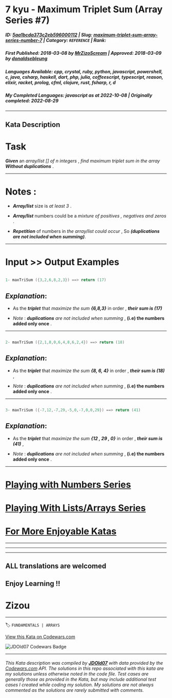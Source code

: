 # 7 kyu - Maximum Triplet Sum (Array Series #7) 

##### **ID**: [5aa1bcda373c2eb596000112](https://www.codewars.com/kata/5aa1bcda373c2eb596000112) | **Slug**: [maximum-triplet-sum-array-series-number-7](https://www.codewars.com/kata/5aa1bcda373c2eb596000112) | **Category**: `REFERENCE` | **Rank**: <span style="color:white">7 kyu</span>

##### **First Published**: 2018-03-08 ***by*** [MrZizoScream](https://www.codewars.com/users/MrZizoScream) | **Approved**: 2018-03-09 ***by*** [donaldsebleung](https://www.codewars.com/users/donaldsebleung)

##### **Languages Available**: cpp, crystal, ruby, python, javascript, powershell, c, java, csharp, haskell, dart, php, julia, coffeescript, typescript, reason, elixir, racket, prolog, cfml, clojure, rust, fsharp, r, d

##### **My Completed Languages**: javascript ***as at*** 2022-10-08 | **Originally completed**: 2022-08-29

---

## Kata Description


# Task



**_Given_** an *array/list [] of n integers* , *find maximum triplet sum in the array* **_Without duplications_**   .

___



# Notes :



* **_Array/list_** size is *at least 3* .



* **_Array/list_** numbers could be a *mixture of positives , negatives and zeros* .



* **_Repetition_** of numbers in *the array/list could occur* , So **_(duplications are not included when summing)_**.

___

# Input >> Output Examples 



```cpp

1- maxTriSum ({3,2,6,8,2,3}) ==> return (17)

```

## **_Explanation_**:



* As the **_triplet_** that *maximize the sum* **_{6,8,3}_** in order , **_their sum is (17)_** 



* *Note* : **_duplications_** *are not included when summing* , **(i.e) the numbers added only once** .

___

```cpp

2- maxTriSum ({2,1,8,0,6,4,8,6,2,4}) ==> return (18)

```

## **_Explanation_**:



* As the **_triplet_** that *maximize the sum* **_{8, 6, 4}_** in order , **_their sum is (18)_** , 

* *Note* : **_duplications_** *are not included when summing* , **(i.e) the numbers added only once** .

___

```cpp

3- maxTriSum ({-7,12,-7,29,-5,0,-7,0,0,29}) ==> return (41)

```

## **_Explanation_**:



* As the **_triplet_** that *maximize the sum* **_{12 , 29 , 0}_** in order , **_their sum is (41)_** , 

* *Note* : **_duplications_** *are not included when summing* , **(i.e) the numbers added only once** .

___

# [Playing with Numbers Series](https://www.codewars.com/collections/playing-with-numbers)



# [Playing With Lists/Arrays Series](https://www.codewars.com/collections/playing-with-lists-slash-arrays)



# [For More Enjoyable Katas](http://www.codewars.com/users/MrZizoScream/authored)

___

___

___



## ALL translations are welcomed



## Enjoy Learning !!

# Zizou



---


🏷 `FUNDAMENTALS | ARRAYS`


[View this Kata on Codewars.com](https://www.codewars.com/kata/5aa1bcda373c2eb596000112)

![](https://www.codewars.com/users/jdold07/badges/large "JDOld07 Codewars Badge")

---

###### *This Kata description was compiled by [**JDOld07**](https://tpstech.dev) with data provided by the [Codewars.com](https://www.codewars.com) API.  The solutions in this repo associated with this kata are my solutions unless otherwise noted in the code file.  Test cases are generally those as provided in the Kata, but may include additional test cases I created while coding my solution.  My solutions are not always commented as the solutions are rarely submitted with comments.*
